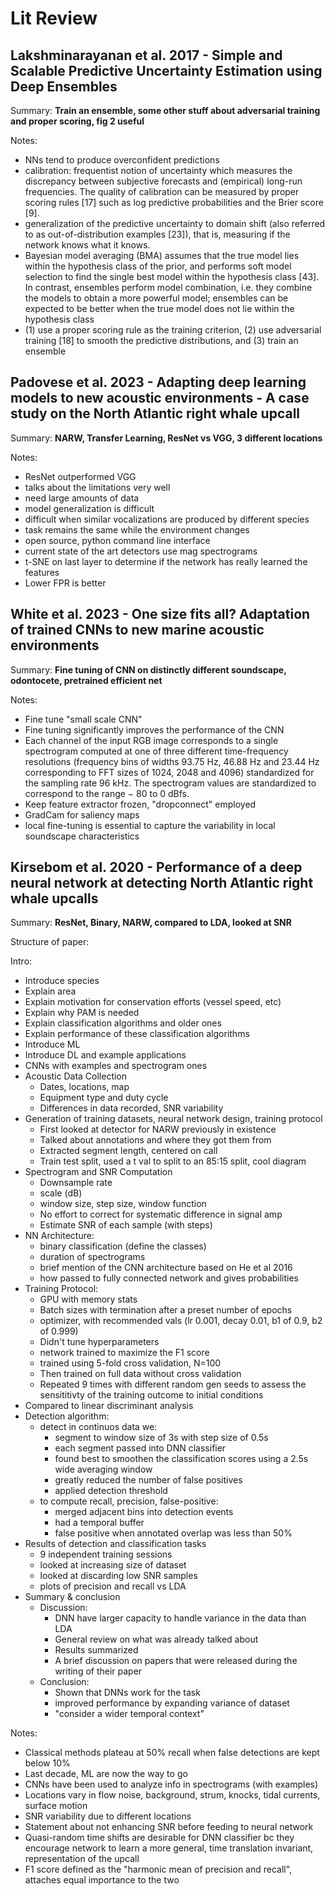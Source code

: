 # Lit Review

## Lakshminarayanan et al. 2017 - Simple and Scalable Predictive Uncertainty Estimation using Deep Ensembles

Summary: **Train an ensemble, some other stuff about adversarial training and proper scoring, fig 2 useful**

Notes:

- NNs tend to produce overconfident predictions 
- calibration: frequentist notion of uncertainty which measures the discrepancy between subjective forecasts and
(empirical) long-run frequencies. The quality of calibration can be measured by proper scoring rules
[17] such as log predictive probabilities and the Brier score [9].
- generalization of the predictive uncertainty to domain shift (also referred to as out-of-distribution examples [23]), that is,
measuring if the network knows what it knows.
- Bayesian model averaging (BMA) assumes that the true model lies within
the hypothesis class of the prior, and performs soft model selection to find the single best model within
the hypothesis class [43]. In contrast, ensembles perform model combination, i.e. they combine the
models to obtain a more powerful model; ensembles can be expected to be better when the true model
does not lie within the hypothesis class
-  (1) use a proper scoring rule as the training criterion, (2) use adversarial
training [18] to smooth the predictive distributions, and (3) train an ensemble


## Padovese et al. 2023 - Adapting deep learning models to new acoustic environments - A case study on the North Atlantic right whale upcall

Summary: **NARW, Transfer Learning, ResNet vs VGG, 3 different locations**

Notes: 

- ResNet outperformed VGG
- talks about the limitations very well
- need large amounts of data 
- model generalization is difficult 
- difficult when similar vocalizations are produced by different species 
- task remains the same while the environment changes 
- open source, python command line interface
- current state of the art detectors use mag spectrograms 
- t-SNE on last layer to determine if the network has really learned the features
- Lower FPR is better 

## White et al. 2023 - One size fits all? Adaptation of trained CNNs to new marine acoustic environments

Summary: **Fine tuning of CNN on distinctly different soundscape, odontocete, pretrained efficient net**

Notes: 

- Fine tune "small scale CNN"
- Fine tuning significantly improves  the performance of the CNN
- Each channel of the input RGB image corresponds to a single spectrogram computed at one of three different time-frequency resolutions (frequency bins of widths 93.75 Hz, 46.88 Hz and 23.44 Hz corresponding to FFT sizes of 1024, 2048 and 4096) standardized for the sampling rate 96 kHz. The spectrogram values are standardized to correspond to the range − 80 to 0 dBfs.
- Keep feature extractor frozen, "dropconnect" employed
- GradCam for saliency maps
- local fine-tuning is essential to capture the variability in local soundscape characteristics

## Kirsebom et al. 2020 - Performance of a deep neural network at detecting North Atlantic right whale upcalls ##

Summary: **ResNet, Binary, NARW, compared to LDA, looked at SNR**

Structure of paper: 

Intro:

  - Introduce species 
  - Explain area 
  - Explain motivation for conservation efforts (vessel speed, etc)
  - Explain why PAM is needed 
  - Explain classification algorithms and older ones 
  - Explain performance of these classification algorithms 
  - Introduce ML
  - Introduce DL and example applications
  - CNNs with examples and spectrogram ones
- Acoustic Data Collection
  - Dates, locations, map
  - Equipment type and duty cycle 
  - Differences in data recorded, SNR variability
- Generation of training datasets, neural network design, training protocol
  - First looked at detector for NARW previously in existence 
  - Talked about annotations and where they got them from
  - Extracted segment length, centered on call
  - Train test split, used a t val to split to an 85:15 split, cool diagram
- Spectrogram and SNR Computation
  - Downsample rate
  - scale (dB)
  - window size, step size, window function
  - No effort to correct for systematic difference in signal amp
  - Estimate SNR of each sample (with steps)
- NN Architecture: 
  - binary classification (define the classes)
  - duration of spectrograms 
  - brief mention of the CNN architecture based on He et al 2016
  - how passed to fully connected network and gives probabilities 
- Training Protocol:
  - GPU with memory stats 
  - Batch sizes with termination after a preset number of epochs 
  - optimizer, with recommended vals (lr 0.001, decay 0.01, b1 of 0.9, b2 of 0.999)
  - Didn't tune hyperparameters 
  - network trained to maximize the F1 score
  - trained using 5-fold cross validation, N=100
  - Then trained on full data without cross validation 
  - Repeated 9 times with different random gen seeds to assess the sensititivty of the training outcome to initial conditions
- Compared to linear discriminant analysis
- Detection algorithm:
  - detect in continuos data we:
    - segment to window size of 3s with step size of 0.5s
    - each segment passed into DNN classifier 
    - found best to smoothen the classification scores using a 2.5s wide averaging window 
    - greatly reduced the number of false positives
    - applied detection threshold
  - to compute recall, precision, false-positive:
    - merged adjacent bins into detection events 
    - had a temporal buffer
    - false positive when annotated overlap was less than 50%
- Results of detection and classification tasks
  - 9 independent training sessions 
  - looked at increasing size of dataset 
  - looked at discarding low SNR samples
  - plots of precision and recall vs LDA
- Summary & conclusion
  - Discussion:
    - DNN have larger capacity to handle variance in the data than LDA
    - General review on what was already talked about
    - Results summarized
    - A brief discussion on papers that were released during the writing of their paper
  - Conclusion: 
    - Shown that DNNs work for the task
    - improved performance by expanding variance of dataset
    - "consider a wider temporal context"

Notes:

- Classical methods plateau at 50% recall when false detections are kept below 10%
- Last decade, ML are now the way to go
- CNNs have been used to analyze info in spectrograms (with examples)
- Locations vary in flow noise, background, strum, knocks, tidal currents, surface motion
- SNR variability due to different locations 
- Statement about not enhancing SNR before feeding to neural network
- Quasi-random time shifts are desirable for DNN classifier bc they encourage network to learn a more general, time translation invariant, representation of the upcall 
- F1 score defined as the "harmonic mean of precision and recall", attaches equal importance to the two

